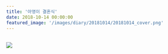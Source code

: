 ```yaml
---
title: '아영이 결혼식'
date: 2018-10-14 00:00:00
featured_image: '/images/diary/20181014/20181014_cover.png'
---
```





![]({{site.baseurl}}/images/diary/20181014/20181014.png)
---
